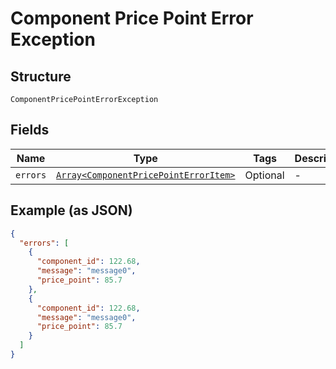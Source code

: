 
# Component Price Point Error Exception

## Structure

`ComponentPricePointErrorException`

## Fields

| Name | Type | Tags | Description |
|  --- | --- | --- | --- |
| `errors` | [`Array<ComponentPricePointErrorItem>`](../../doc/models/component-price-point-error-item.md) | Optional | - |

## Example (as JSON)

```json
{
  "errors": [
    {
      "component_id": 122.68,
      "message": "message0",
      "price_point": 85.7
    },
    {
      "component_id": 122.68,
      "message": "message0",
      "price_point": 85.7
    }
  ]
}
```

